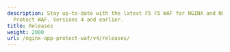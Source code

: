 ```yaml
---
description: Stay up-to-date with the latest F5 F5 WAF for NGINX and NGINX App
  Protect WAF. Versions 4 and earlier.
title: Releases
weight: 2000
url: /nginx-app-protect-waf/v4/releases/
---
```

